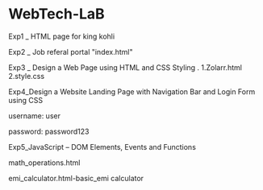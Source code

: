 # WebTech-LaB

Exp1 _ HTML page for king kohli

Exp2 _ Job referal portal "index.html"

Exp3 _ Design a Web Page using HTML and CSS Styling .
1.Zolarr.html
2.style.css

Exp4_Design a Website Landing Page with Navigation Bar and Login Form using CSS

username: user

password: password123

Exp5_JavaScript – DOM Elements, Events and Functions

math_operations.html

emi_calculator.html-basic_emi calculator
